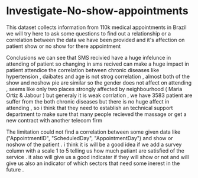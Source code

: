 # Investigate-No-show-appointments
This dataset collects information from 110k medical appointments in Brazil we will try here to ask some questions to find out a relationship or a correlation between the data we have been provided and it's affection on patient show or no show for there appointment



Conclusions
we can see that SMS recivied have a huge infelunce in attending of patient so changing in sms recived can make a huge impact in patient attendice the correlation between chronic diseases like hypertension , daibates and age is not strog correlation , almost both of the show and noshow pie are similar so the gender does not affect on attending , seems like only two places strongly affected by neighbourhood ( Maria Ortiz & Jabour ) but generaly it is weak corrlation , we have 3583 patient are suffer from the both chronic diseases but there is no huge affect in attending , so i think that they need to establish an technical support department to make sure that many people recieved the massage or get a new contract with another telecom firm

The limitation
could not find a correlation between some given data like ("AppointmentID", "ScheduledDay", "AppointmentDay") and show or noshow of the patient . i think it is will be a good idea if we add a survey column with a scale 1 to 5 telling us how much patiant are satisfied of the service . it also will give us a good indicater if they will show or not and will give us also an indicator of which sectors that need some inerest in the future .

